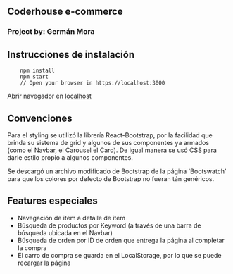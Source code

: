 ## Coderhouse e-commerce

### Project by: Germán Mora

## Instrucciones de instalación

```
	npm install
	npm start
	// Open your browser in https://localhost:3000
```

Abrir navegador en [localhost](https://localhost:3000)

## Convenciones

Para el styling se utilizó la librería React-Bootstrap, por la facilidad que brinda su sistema de grid y algunos de sus componentes ya armados (como el Navbar, el Carousel el Card). De igual manera se usó CSS para darle estilo propio a algunos componentes.

Se descargó un archivo modificado de Bootstrap de la página 'Bootswatch' para que los colores por defecto de Bootstrap no fueran tán genéricos.

## Features especiales

- Navegación de item a detalle de item
- Búsqueda de productos por Keyword (a través de una barra de búsqueda ubicada en el Navbar)
- Búsqueda de orden por ID de orden que entrega la página al completar la compra
- El carro de compra se guarda en el LocalStorage, por lo que se puede recargar la página
